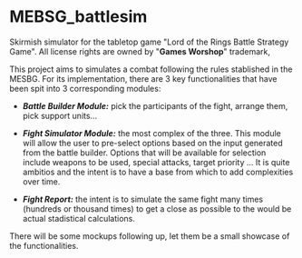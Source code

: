 # MEBSG_battlesim

Skirmish simulator for the tabletop game "Lord of the Rings Battle Strategy Game". All license rights are owned by "**Games Worshop**" trademark,

This project aims to simulates a combat following the rules stablished in the MESBG. For its implementation, there are 3 key functionalities that have been spit into 3 corresponding modules:

* ***Battle Builder Module:*** pick the participants of the fight, arrange them, pick support units...

* ***Fight Simulator Module:*** the most complex of the three. This module will allow the user to pre-select options based on the input generated from the battle builder.  Options that will be available for selection include weapons to be used, special attacks, target priority ... It is quite ambitios and the intent is to have a base from which to add complexities over time. 

* ***Fight Report:*** the intent is to simulate the same fight many times (hundreds or thousand times) to get a close as possible to the would be actual stadistical calculations.


There will be some mockups following up, let them be a small showcase of the functionalities.
